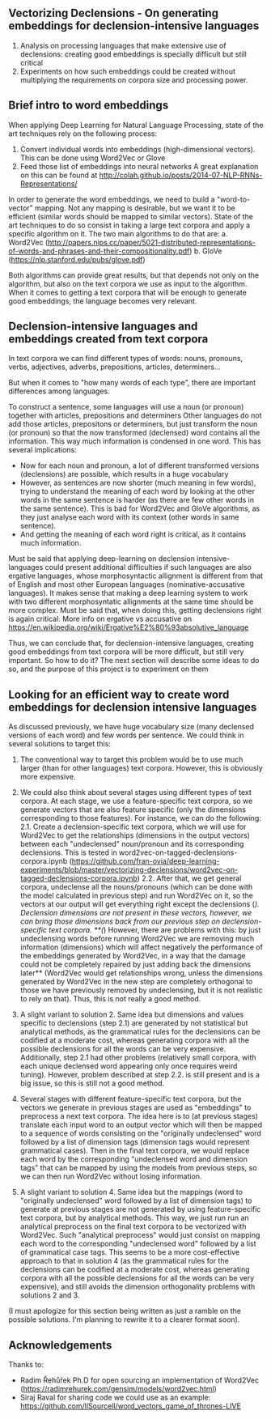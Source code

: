 ## Vectorizing Declensions - On generating embeddings for declension-intensive languages

1. Analysis on processing languages that make extensive use of declensions: creating good embeddings is specially difficult but still critical
2. Experiments on how such embeddings could be created without multiplying the requirements on corpora size and processing power.

## Brief intro to word embeddings 

When applying Deep Learning for Natural Language Processing, state of the art techniques rely on the following process:
1. Convert individual words into embeddings (high-dimensional vectors). This can be done using Word2Vec or Glove
2. Feed those list of embeddings into neural networks
A great explanation on this can be found at http://colah.github.io/posts/2014-07-NLP-RNNs-Representations/

In order to generate the word embeddings, we need to build a "word-to-vector" mapping. Not any mapping is desirable, but we want it to be efficient (similar words should be mapped to similar vectors). State of the art techniques to do so consist in taking a large text corpora and apply a specific algorithm on it. The two main algorithms to do that are: 
a. Word2Vec (http://papers.nips.cc/paper/5021-distributed-representations-of-words-and-phrases-and-their-compositionality.pdf)
b. GloVe (https://nlp.stanford.edu/pubs/glove.pdf)

Both algorithms can provide great results, but that depends not only on the algorithm, but also on the text corpora we use as input to the algorithm. When it comes to getting a text corpora that will be enough to generate good embeddings, the language becomes very relevant.

## Declension-intensive languages and embeddings created from text corpora

In text corpora we can find different types of words: nouns, pronouns, verbs, adjectives, adverbs, prepositions, articles, determiners...

But when it comes to "how many words of each type", there are important differences among languages.

To construct a sentence, some languages will use a noun (or pronoun) together with articles, prepositions and determiners
Other languages do not add those articles, prepositons or determiners, but just transform the noun (or pronoun) so that the now transformed (declensed) word contains all the information. This way much information is condensed in one word. This has several implications:
 * Now for each noun and pronoun, a lot of different transformed versions (declensions) are possible, which results in a huge vocabulary
 * However, as sentences are now shorter (much meaning in few words), trying to understand the meaning of each word by looking at the other words in the same sentence is harder (as there are few other words in the same sentence). This is bad for Word2Vec and GloVe algorithms, as they just analyse each word with its context (other words in same sentence).
 * And getting the meaning of each word right is critical, as it contains much information.

Must be said that applying deep-learning on declension intensive-languages could present additional difficulties if such languages are also ergative languages, whose morphosyntactic allignment is different from that of English and most other European languages (nominative-accusative languages). It makes sense that making a deep learning system to work with two different morphosyntatic allignments at the same time should be more complex. Must be said that, when doing this, getting declensions right is again critical. More info on ergative vs accusative on https://en.wikipedia.org/wiki/Ergative%E2%80%93absolutive_language

Thus, we can conclude that, for declension-intensive languages, creating good embeddings from text corpora will be more difficult, but still very important. So how to do it? The next section will describe some ideas to do so, and the purpose of this project is to experiment on them

## Looking for an efficient way to create word embeddings for declension intensive languages

As discussed previously, we have huge vocabulary size (many declensed versions of each word) and few words per sentence. We could think in several solutions to target this:

1. The conventional way to target this problem would be to use much larger (than for other languages) text corpora. However, this is obviously more expensive.

2. We could also think about several stages using different types of text corpora. At each stage, we use a feature-specific text corpora, so we generate vectors that are also feature specific (only the dimensions corresponding to those features). For instance, we can do the following:
 2.1. Create a declension-specific text corpora, which we will use for Word2Vec to get the relationships (dimensions in the output vectors) between each "undeclensed" noun/pronoun and its corresponding declensions. This is tested in word2vec-on-tagged-declensions-corpora.ipynb (https://github.com/fran-ovia/deep-learning-experiments/blob/master/vectorizing-declensions/word2vec-on-tagged-declensions-corpora.ipynb)
 2.2. After that, we get general corpora, undeclense all the nouns/pronouns (which can be done with the model calculated in previous step) and run Word2Vec on it, so the vectors at our output will get everything right except the declensions (*). Declension dimensions are not present in these vectors, however, we can bring those dimensions back from our previous step on declension-specific text corpora. **(*) However, there are problems with this: by just undeclensing words before running Word2Vec we are removing much information (dimensions) which will affect negatively the performance of the embeddings generated by Word2Vec, in a way that the damage could not be completely repaired by just adding back the dimensions later** (Word2Vec would get relationships wrong, unless the dimensions generated by Word2Vec in the new step are completely orthogonal to those we have previously removed by undeclensing, but it is not realistic to rely on that). Thus, this is not really a good method.

3. A slight variant to solution 2. Same idea but dimensions and values specific to declensions (step 2.1) are generated by not statistical but analytical methods, as the grammatical rules for the declensions can be codified at a moderate cost, whereas generating corpora with all the possible declensions for all the words can be very expensive. Additionally, step 2.1 had other problems (relatively small corpora, with each unique declensed word appearing only once requires weird tuning). However, problem described at step 2.2. is still present and is a big issue, so this is still not a good method.

4. Several stages with different feature-specific text corpora, but the vectors we generate in previous stages are used as "embeddings" to preprocess a next text corpora. The idea here is to (at previous stages) translate each input word to an output vector which will then be mapped to a sequence of words consisting on the "originally undeclensed" word followed by a list of dimension tags (dimension tags would represent grammatical cases). Then in the final text corpora, we would replace each word by the corresponding "undeclensed word and dimension tags" that can be mapped by using the models from previous steps, so we can then run Word2Vec without losing information.

5. A slight variant to solution 4. Same idea but the mappings (word to "originally undeclensed" word followed by a list of dimension tags) to generate at previous stages are not generated by using feature-specific text corpora, but by analytical methods. This way, we just run run an analytical preprocess on the final text corpora to be vectorized with Word2Vec. Such "analytical preprocess" would just consist on mapping each word to the corresponding "undeclensed word" followed by a list of grammatical case tags. This seems to be a more cost-effective approach to that in solution 4 (as the grammatical rules for the declensions can be codified at a moderate cost, whereas generating corpora with all the possible declensions for all the words can be very expensive), and still avoids the dimension orthogonality problems with solutions 2 and 3.

(I must apologize for this section being written as just a ramble on the possible solutions. I'm planning to rewrite it to a clearer format soon).

## Acknowledgements

Thanks to:
 * Radim Řehůřek Ph.D for open sourcing an implementation of Word2Vec (https://radimrehurek.com/gensim/models/word2vec.html)
 * Siraj Raval for sharing code we could use as an example: https://github.com/llSourcell/word_vectors_game_of_thrones-LIVE


